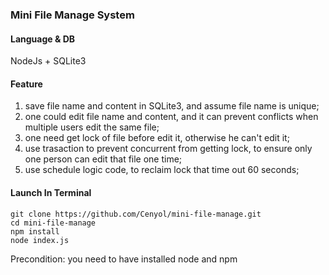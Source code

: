 ### Mini File Manage System

#### Language & DB
NodeJs + SQLite3

#### Feature
1. save file name and content in SQLite3, and assume file name is unique;
2. one could edit file name and content, and it can prevent conflicts when multiple users edit the same file;
3. one need get lock of file before edit it, otherwise he can't edit it;
4. use trasaction to prevent concurrent from getting lock, to ensure only one person can edit that file one time;
5. use schedule logic code, to reclaim lock that time out 60 seconds;


#### Launch In Terminal
```
git clone https://github.com/Cenyol/mini-file-manage.git
cd mini-file-manage
npm install
node index.js
```
Precondition: you need to have installed node and npm